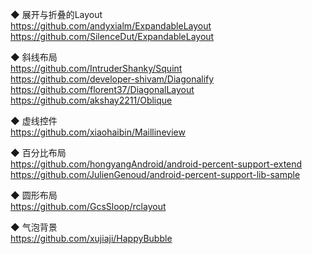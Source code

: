 ◆ 展开与折叠的Layout  
https://github.com/andyxialm/ExpandableLayout  
https://github.com/SilenceDut/ExpandableLayout  

◆ 斜线布局  
https://github.com/IntruderShanky/Squint  
https://github.com/developer-shivam/Diagonalify  
https://github.com/florent37/DiagonalLayout  
https://github.com/akshay2211/Oblique  

◆ 虚线控件  
https://github.com/xiaohaibin/Maillineview  


◆ 百分比布局  
https://github.com/hongyangAndroid/android-percent-support-extend  
https://github.com/JulienGenoud/android-percent-support-lib-sample    

◆ 圆形布局   
https://github.com/GcsSloop/rclayout  

◆ 气泡背景   
https://github.com/xujiaji/HappyBubble  